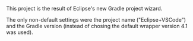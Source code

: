 This project is the result of Eclipse's new Gradle project wizard.

The only non-default settings were the project name ("Eclipse+VSCode") and the
Gradle version (instead of chosing the default wrapper version 4.1 was used).